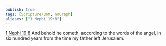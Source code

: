 ```yaml
---
publish: true
tags: [Scripture/BoM, noGraph]
aliases: ["1 Nephi 19:8"]
---
```

[1 Nephi 19:8](https://churchofjesuschrist.org/study/scriptures/bofm/1-ne/19?lang=eng&id=p8#p8) And behold he cometh, according to the words of the angel, in six hundred years from the time my father left Jerusalem.
